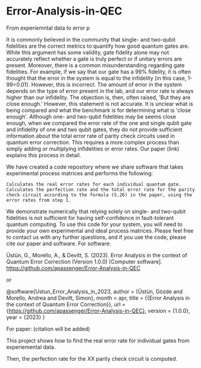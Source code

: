 # Error-Analysis-in-QEC
From experiemntal data to error p

It is commonly believed in the community that single- and two-qubit fidelities are the correct metrics to quantify how good quantum gates are. While this argument has some validity, gate fidelity alone may not accurately reflect whether a gate is truly perfect or if unitary errors are present. Moreover, there is a common misunderstanding regarding gate fidelities. For example, if we say that our gate has a 99% fidelity, it is often thought that the error in the system is equal to the infidelity (in this case, 1-99=0.01). However, this is incorrect. The amount of error in the system depends on the type of error present in the lab, and our error rate is always higher than our infidelity. The objection is, then, often raised, 'But they are close enough.' However, this statement is not accurate. It is unclear what is being compared and what the benchmark is for determining what is 'close enough'.
Although one- and two-qubit fidelities may be seems close enough, when we compared the error rate of the one and single qubit gate and infidelity of one and two qubit gates, they do not provide sufficient information about the total error rate of parity check circuits used in quantum error correction. This requires a more complex process than simply adding or multiplying infidelities or error rates. Our paper (link) explains this process in detail.

We have created a code repository where we share software that takes experimental process matrices and performs the following:

    Calculates the real error rates for each individual quantum gate.
    Calculates the perfection rate and the total error rate for the parity check circuit according to the formula (S.26) in the paper, using the error rates from step 1.

We demonstrate numerically that relying solely on single- and two-qubit fidelities is not sufficient for having self-confidence in fault-tolerant quantum computing. To use this code for your system, you will need to provide your own experimental and ideal process matrices. Please feel free to contact us with any further questions, and if you use the code, please cite our paper and software.
For software:

Üstün, G., Morello, A., & Devitt, S. (2023). Error Analysis in the context of Quantum Error Correction (Version 1.0.0) [Computer software]. https://github.com/apassenger/Error-Analysis-in-QEC

or

@software{Ustun_Error_Analysis_in_2023,
author = {Üstün, Gözde and Morello, Andrea and Devitt, Simon},
month = apr,
title = {{Error Analysis in the context of Quantum Error Correction}},
url = {https://github.com/apassenger/Error-Analysis-in-QEC},
version = {1.0.0},
year = {2023}
}


For paper:
(citation will be added)


This project shows how to find the real error rate for individual gates from experiemental data. 

Then, the perfection rate for the XX parity check circuit is computed. 
